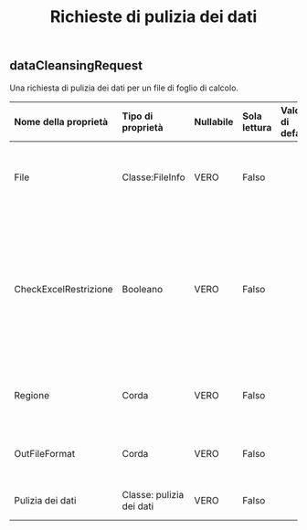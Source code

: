 ﻿---
title: Richieste di pulizia dei dati
second_title: Aspose.Cells Cloud Documen
type: docs
url: /it/specification/model/datacleansingrequest/
description: "Aspose.Cells Specifica del modello cloud: DataCleansingRequest. Gestisci facilmente Excel e altri fogli di calcolo con funzionalità come apertura, generazione, modifica, divisione, unione, confronto e conversione"
weight: 50
---
## **dataCleansingRequest**

 Una richiesta di pulizia dei dati per un file di foglio di calcolo.

| Nome della proprietà| Tipo di proprietà| Nullabile| Sola lettura| Valore di default| Descrizione|
|:- |:- |:- |:- |:- |:- |
| File| Classe:FileInfo| VERO| Falso|| File di fogli di calcolo che richiedono la pulizia dei dati.|
| CheckExcelRestrizione| Booleano| VERO| Falso|| Se controllare la restrizione del file del foglio di calcolo quando l'utente modifica gli oggetti correlati alle celle.|
| Regione| Corda| VERO| Falso|| Le impostazioni regionali per la cartella di lavoro.|
| OutFileFormat| Corda| VERO| Falso||terminare la pulizia dei dati, outfile`s file format. `|
| Pulizia dei dati| Classe: pulizia dei dati| VERO| Falso|| Contenuti di pulizia dei dati|

